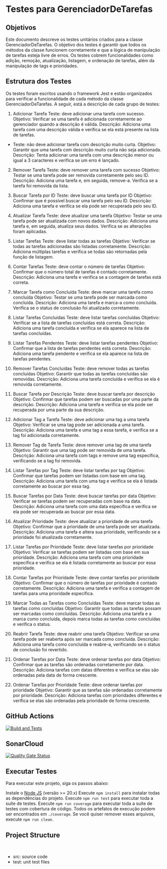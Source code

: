 # Testes para GerenciadorDeTarefas

## Objetivos
Este documento descreve os testes unitários criados para a classe GerenciadorDeTarefas. O objetivo dos testes é garantir que todos os métodos da classe funcionem corretamente e que a lógica de manipulação de tarefas esteja livre de erros. Os testes cobrem funcionalidades como adição, remoção, atualização, listagem, e ordenação de tarefas, além da manipulação de tags e prioridades.

## Estrutura dos Testes
Os testes foram escritos usando o framework Jest e estão organizados para verificar a funcionalidade de cada método da classe GerenciadorDeTarefas. A seguir, está a descrição de cada grupo de testes:

1. Adicionar Tarefa
Teste: deve adicionar uma tarefa com sucesso.
Objetivo: Verificar se uma tarefa é adicionada corretamente ao gerenciador quando a descrição é válida.
Descrição: Adiciona uma tarefa com uma descrição válida e verifica se ela está presente na lista de tarefas.

- Teste: não deve adicionar tarefa com descrição muito curta.
Objetivo: Garantir que uma tarefa com descrição muito curta não seja adicionada.
Descrição: Tenta adicionar uma tarefa com uma descrição menor ou igual a 3 caracteres e verifica se um erro é lançado.

2. Remover Tarefa
Teste: deve remover uma tarefa com sucesso
Objetivo: Testar se uma tarefa pode ser removida corretamente pelo seu ID.
Descrição: Adiciona uma tarefa e, em seguida, remove-a. Verifica se a tarefa foi removida da lista.

4. Buscar Tarefa por ID
Teste: deve buscar uma tarefa por ID
Objetivo: Confirmar que é possível buscar uma tarefa pelo seu ID.
Descrição: Adiciona uma tarefa e verifica se ela pode ser recuperada pelo seu ID.

6. Atualizar Tarefa
Teste: deve atualizar uma tarefa
Objetivo: Testar se uma tarefa pode ser atualizada com novos dados.
Descrição: Adiciona uma tarefa e, em seguida, atualiza seus dados. Verifica se as alterações foram aplicadas.

8. Listar Tarefas
Teste: deve listar todas as tarefas
Objetivo: Verificar se todas as tarefas adicionadas são listadas corretamente.
Descrição: Adiciona múltiplas tarefas e verifica se todas são retornadas pela função de listagem.

10. Contar Tarefas
Teste: deve contar o número de tarefas
Objetivo: Confirmar que o número total de tarefas é contado corretamente.
Descrição: Adiciona uma tarefa e verifica se a contagem de tarefas está correta.

12. Marcar Tarefa como Concluída
Teste: deve marcar uma tarefa como concluída
Objetivo: Testar se uma tarefa pode ser marcada como concluída.
Descrição: Adiciona uma tarefa e marca-a como concluída. Verifica se o status de conclusão foi atualizado corretamente.

14. Listar Tarefas Concluídas
Teste: deve listar tarefas concluídas
Objetivo: Verificar se a lista de tarefas concluídas está correta.
Descrição: Adiciona uma tarefa concluída e verifica se ela aparece na lista de tarefas concluídas.

16. Listar Tarefas Pendentes
Teste: deve listar tarefas pendentes
Objetivo: Confirmar que a lista de tarefas pendentes está correta.
Descrição: Adiciona uma tarefa pendente e verifica se ela aparece na lista de tarefas pendentes.

18. Remover Tarefas Concluídas
Teste: deve remover todas as tarefas concluídas
Objetivo: Garantir que todas as tarefas concluídas são removidas.
Descrição: Adiciona uma tarefa concluída e verifica se ela é removida corretamente.

20. Buscar Tarefa por Descrição
Teste: deve buscar tarefa por descrição
Objetivo: Confirmar que tarefas podem ser buscadas por uma parte da descrição.
Descrição: Adiciona uma tarefa e verifica se ela pode ser recuperada por uma parte da sua descrição.

22. Adicionar Tag a Tarefa
Teste: deve adicionar uma tag a uma tarefa
Objetivo: Verificar se uma tag pode ser adicionada a uma tarefa.
Descrição: Adiciona uma tarefa e uma tag a essa tarefa, e verifica se a tag foi adicionada corretamente.

24. Remover Tag de Tarefa
Teste: deve remover uma tag de uma tarefa
Objetivo: Garantir que uma tag pode ser removida de uma tarefa.
Descrição: Adiciona uma tarefa com tags e remove uma tag específica, verificando se a tag foi removida.

26. Listar Tarefas por Tag
Teste: deve listar tarefas por tag
Objetivo: Confirmar que tarefas podem ser listadas com base em uma tag.
Descrição: Adiciona uma tarefa com uma tag e verifica se ela é listada corretamente ao buscar por essa tag.

28. Buscar Tarefas por Data
Teste: deve buscar tarefas por data
Objetivo: Verificar se tarefas podem ser recuperadas com base na data.
Descrição: Adiciona uma tarefa com uma data específica e verifica se ela pode ser recuperada ao buscar por essa data.

30. Atualizar Prioridade
Teste: deve atualizar a prioridade de uma tarefa
Objetivo: Confirmar que a prioridade de uma tarefa pode ser atualizada.
Descrição: Adiciona uma tarefa e altera sua prioridade, verificando se a prioridade foi atualizada corretamente.

32. Listar Tarefas por Prioridade
Teste: deve listar tarefas por prioridade
Objetivo: Verificar se tarefas podem ser listadas com base em sua prioridade.
Descrição: Adiciona uma tarefa com uma prioridade específica e verifica se ela é listada corretamente ao buscar por essa prioridade.

34. Contar Tarefas por Prioridade
Teste: deve contar tarefas por prioridade
Objetivo: Confirmar que o número de tarefas por prioridade é contado corretamente.
Descrição: Adiciona uma tarefa e verifica a contagem de tarefas para uma prioridade específica.

36. Marcar Todas as Tarefas como Concluídas
Teste: deve marcar todas as tarefas como concluídas
Objetivo: Garantir que todas as tarefas possam ser marcadas como concluídas.
Descrição: Adiciona uma tarefa e a marca como concluída, depois marca todas as tarefas como concluídas e verifica o status.

38. Reabrir Tarefa
Teste: deve reabrir uma tarefa
Objetivo: Verificar se uma tarefa pode ser reaberta após ser marcada como concluída.
Descrição: Adiciona uma tarefa como concluída e reabre-a, verificando se o status de conclusão foi revertido.

40. Ordenar Tarefas por Data
Teste: deve ordenar tarefas por data
Objetivo: Confirmar que as tarefas são ordenadas corretamente por data.
Descrição: Adiciona tarefas com datas diferentes e verifica se elas são ordenadas pela data de forma crescente.

42. Ordenar Tarefas por Prioridade
Teste: deve ordenar tarefas por prioridade
Objetivo: Garantir que as tarefas são ordenadas corretamente por prioridade.
Descrição: Adiciona tarefas com prioridades diferentes e verifica se elas são ordenadas pela prioridade de forma crescente.


## GitHub Actions

[![Build and Tests](https://github.com/ugioni/unit-tests-jest/actions/workflows/node.js.yml/badge.svg?branch=master)](https://github.com/ugioni/unit-tests-jest/actions/workflows/node.js.yml)

## SonarCloud

[![Quality Gate Status](https://sonarcloud.io/api/project_badges/measure?project=ugioni_unit-tests-jest&metric=alert_status)](https://sonarcloud.io/summary/new_code?id=ugioni_unit-tests-jest)

## Executar Testes

Para executar este projeto, siga os passos abaixo:

Instale o [Node JS](https://nodejs.org/) (versão >= 20.x)
Execute `npm install`  para instalar todas as dependências do projeto.
Execute `npm run test` para executar toda a suíte de testes.
Execute `npm run coverage` para executar toda a suíte de testes com cobertura de código.
Todos os artefatos de execução podem ser encontrados em `./coverage`. Se você quiser remover esses arquivos, execute `npm run clean`.

## Project Structure
</br>
<ul>
    <li>src: source code</li>
    <li>test: unit test files</li>
</ul>
